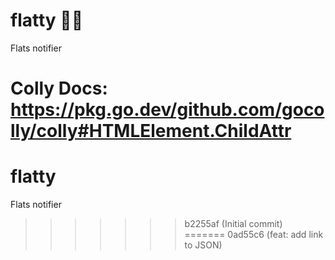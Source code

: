 # flatty 🕵🏾
Flats notifier

Colly Docs: https://pkg.go.dev/github.com/gocolly/colly#HTMLElement.ChildAttr
=======
# flatty
Flats notifier
>>>>>>> b2255af (Initial commit)
=======
>>>>>>> 0ad55c6 (feat: add link to JSON)
